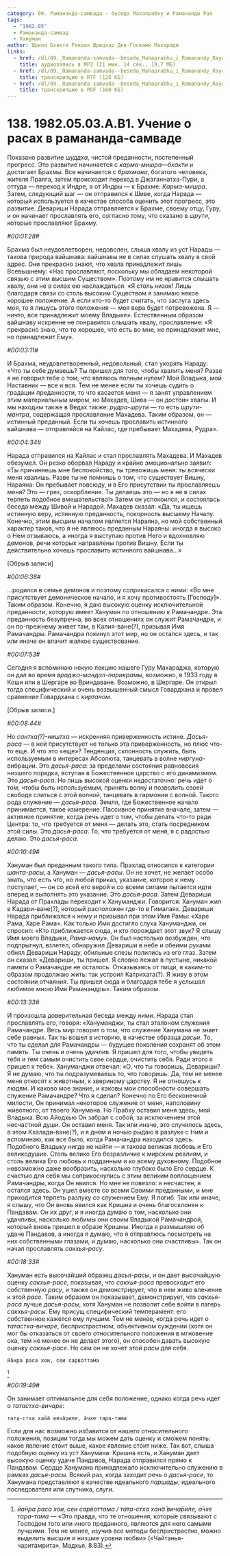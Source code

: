 ```yaml
---
category: 09. Рамананда-самвада — беседа Махапрабху и Рамананды Рая
tags:
  - "1982.05"
  - Рамананда-самвад
  - Хануман
author: Шрила Бхакти Ракшак Шридхар Дев-Госвами Махарадж
links:
  - href: /dl/09._Ramananda-samvada--beseda_Mahaprabhu_i_Ramanandy_Raya/138_1982.05.03.A.B1_SridharMj_Uchenie_o_rasah_v_ramananda_samvade.mp3
    title: аудиозапись в MP3 (21 мин. 14 сек., 19,7 МБ)
  - href: /dl/09._Ramananda-samvada--beseda_Mahaprabhu_i_Ramanandy_Raya/138_1982.05.03.A.B1_SridharMj_Uchenie_o_rasah_v_ramananda_samvade.rtf
    title: транскрипцию в RTF (128 КБ)
  - href: /dl/09._Ramananda-samvada--beseda_Mahaprabhu_i_Ramanandy_Raya/138_1982.05.03.A.B1_SridharMj_Uchenie_o_rasah_v_ramananda_samvade.pdf
    title: транскрипцию в PDF (160 КБ)
---
```


# 138. 1982.05.03.A.B1. Учение о расах в рамананда-самваде

Показано развитие *шуддха*, чистой преданности, постепенный прогресс. Это развитие начинается с *карма-мишра*—*бхакти* и достигает Брахмы. Все начинается с *брахмана*, богатого человека, жителя Праяга, затем происходит переход в Джаганнатха-Пури, а оттуда — переход к Индре, а от Индры — к Брахме. *Карма-мишра*. Затем, следующий шаг — он отправился к Шиве, когда Нарада — который используется в качестве способа оценить этот прогресс, это развитие. Девариши Нарада отправляется к Брахме, своему отцу, Гуру, и он начинает прославлять его, согласно тому, что сказано в *шрути*, которые прославляют Брахму.

*#00:01:28#*

Брахма был неудовлетворен, недоволен, слыша хвалу из уст Нарады — такова природа вайшнава: вайшнавы не в силах слушать хвалу в свой адрес. Они прекрасно знают, что хвала принадлежит лишь Всевышнему: «Нас прославляют, поскольку мы обладаем некоторой связью с этим высшим Существом». Поэтому им не нравится слышать хвалу, они не в силах ею наслаждаться. «Я столь низок! Лишь благодаря связи со столь высоким Существом я занимаю некое хорошее положение. А если кто-то будет считать, что заслуга здесь моя, то я лишусь этого положения — моя вера будет потревожена. Я — ничто, все принадлежит моему Владыке». Естественным образом вайшнаву искренне не понравится слышать хвалу, прославление: «Я прекрасно знаю, что то хорошее, что есть во мне, не принадлежит мне, но принадлежит Ему».

*#00:03:11#*

И Брахма, неудовлетворенный, недовольный, стал укорять Нараду: «Что ты себе думаешь? Ты пришел для того, чтобы хвалить меня? Разве я не говорил тебе о том, что являюсь полным нулем? Мой Владыка, мой Наставник — все и вся. Тем не менее если ты хочешь судить о градации преданности, то что касается меня — я занят управлением этим материальным миром, но Махадев, Шива — он достоин хвалы. И мы находим также в Ведах также: *рудра-шрути* — то есть *шрути-мантра*, содержащая прославление Махадева. Таким образом, он — истинный преданный. Если ты хочешь прославить истинного вайшнава — отправляйся на Кайлас, где пребывает Махадева, Рудра».

*#00:04:34#*

Нарада отправился на Кайлас и стал прославлять Махадева. И Махадев обезумел. Он резко оборвал Нараду и крайне эмоционально заявил: «Ты причиняешь мне беспокойство, ты тревожишь меня: ты всячески меня хвалишь. Разве ты не помнишь о том, что существует Вишну, Нараяна: Он пребывает повсюду, и в Его присутствии ты прославляешь меня? Это — грех, оскорбление. Ты делаешь это — но я не в силах терпеть подобное вмешательство!» Затем он успокоился, и состоялась беседа между Шивой и Нарадой. Махадев сказал: «Да, ты ищешь истинную веру, истинную преданность, покорность высшему Началу. Конечно, этим высшим началом является Нараяна, но мой собственный характер таков, что я не являюсь преданным Нараяны: иногда я высоко о Нем отзываюсь, а иногда я выступаю против Него и вдохновляю демонов, речи которых направлены против Вишну. Если ты действительно хочешь прославить истинного вайшнава…»

[Обрыв записи]

*#00:06:38#*

…родился в семье демонов и поэтому соприкасался с ними: «Во мне присутствует демоническое начало, и я хочу противостоять [Господу]». Таким образом. Конечно, я даю высокую оценку исключительной преданности, которую имеет Хануман по отношению к Рамачандре. Эта преданность безупречна, во всех отношениях он служит Рамачандре, и он по-прежнему живет там, в Калия-ване(?), призывая Имя Рамачандры. Рамачандра покинул этот мир, но он остался здесь, и так или иначе он влачит жалкое существование.

*#00:07:53#*

Сегодня я вспоминаю некую лекцию нашего Гуру Махараджа, которую он дал во время *враджа-мандал-парикрамы*, возможно, в 1933 году в Коши или в Шергаре во Вриндаване. Возможно, в Шергаре. Он открыл тогда специфический и очень возвышенный смысл Говардхана и провел сравнение Говардхана с *киртаном*.

[Обрыв записи.]

*#00:08:44#*

Но *сантха(?)-ништха* — искренняя приверженность истине. *Дасья-раса* — в ней присутствует не только эта приверженность, но плюс что-то еще. И что это «еще»? Тенденция, склонность служить, быть используемым в интересах Абсолюта, танцевать в волне *ниргуна*-вибрации. Это *дасья-раса*: за пределами состояния равновесия низшего порядка, вступая в Божественное царство с его динамизмом. Это *дасья-раса*. Но лишь высокой оценки недостаточно: речь идет о том, чтобы быть используемым, принять волну и позволить своей свободе слиться с этой волной, танцевать в гармонии с волной. Такого рода служение — *дасья-раса*. Земля, где Божественное начало принимается, такое измерение. Пассивное принятие вначале, затем — активное принятие, когда речь идет о том, чтобы делать что-то ради Центра: то, что требуется от меня — делать это, стать посредником этой силы. Это *дасья-раса*. То, что требуется от меня, я с радостью делаю. Это *дасья-раса*.

*#00:10:49#*

Хануман был преданным такого типа. Прахлад относился к категории *шанта-расы*, а Хануман — *дасья-расы*. Он не хочет, не желает особо знать, что есть что, но любой приказ, указание, которое к нему поступает, — он со всей его верой и со всеми силами пытается идти вперед и выполнять это указание. Это *дасья-раса*. Затем Девариши Нарада от Прахлады переходит к Хануманджи. Говорится: Хануман жил в Кадари-ване(?), который расположен где-то в Гималаях. Девариши Нарада приближался к нему и призывал при этом Имя Рамы: «Харе Рама, Харе Рама». Как только Имя достигло слуха Хануманджи, он спросил: «Кто приближается сюда, и кто порождает этот звук? Я слышу Имя моего Владыки, *Рама-наму*». Он был настолько возбужден, что подпрыгнул, взлетел, обнаружил Девариши в небе и обеими руками обнял Девариши Нараду, обильные слезы полились из его глаз. Затем он сказал: «Девариши, ты пришел. Я словно лежал в пустыне, никакой памяти о Рамачандре не осталось. Отказываясь от пищи, я каким-то образом продолжаю жить: так устроил Катрихата(?). Я живу в этом состоянии отчаяния. Ты пришел сюда и благодаря тебе я услышал любимое мною Имя Рамачандры». Таким образом.

*#00:13:33#*

И произошла доверительная беседа между ними. Нарада стал прославлять его, говоря: «Хануманджи, ты стал эталоном служения Рамачандре. Весь мир говорит о том, что служение Ханумана не знает себе равных. Так ты вошел в историю, в качестве образца *дасьи*. То, что ты сделал для Рамачандры — будущее поколения сохранят об этом память. Ты очень и очень удачлив. Я пришел для того, чтобы увидеть тебя и тем самым очистить свое сердце, очистить себя. Ради этого я пришел к тебе». Хануманджи отвечал: «О, что ты говоришь, Девариши? Я не думаю, что ты подразумеваешь то, что говоришь. Да, тем не менее меня относят к животным, к звериному царству. Я не отношусь к людям. И каково мое знание, и каковы мои способности совершать служение Рамачандре? Что я сделал? Конечно по Его бесконечной милости, Он принимал некоторое служение от меня, наполовину животного, от твоего Ханумана. Но Прабху оставил меня здесь, мой Владыка. Всю Айодхью Он забрал с собой, за исключением этой несчастной души. Он оставил меня. Так или иначе, это случилось здесь, в этом Кхалади-ване(?), и я днем и ночью рыдаю в разлуке с Ним и вспоминаю, как все было, когда Рамачандра находился здесь. Подобного Владыку нигде не найти — и такова великая любовь и Его великодушие. Столь велико Его безразличие к мирским реалиям, и столь велика Его любовь к подданным и ко всему духовному. Подобное невозможно даже вообразить, насколько глубоко было Его сердце. К счастью для себя мы соприкоснулись с этим великим воплощением Рамачандры, когда Он явился. Но мне не повезло: я несчастен, я остался здесь. Он ушел вместе со всеми Своими преданными, и мне приходится терпеть разлуку со служением Ему. Я погиб. Так или иначе, я слышу, что Он вновь явился как Кришна и очень благосклонен к Пандавам. Он их друг, и я иногда думаю о том, насколько они удачливы, насколько любимы они своим Владыкой Рамачандрой, который вновь пришел в образе Кришны. Иногда я размышляю об удаче Пандавов, а иногда я думаю, что я отправлюсь посмотреть на них собственными глазами, и думаю, насколько они счастливы». Так он начал прославлять *сакхья-расу*.

*#00:18:33#*

Хануман есть высочайший образец *дасья-расы*, и он дает высочайшую оценку *сакхья-расе*, показывая, что *сакхья-раса* превосходит его собственную *расу*, и также он демонстрирует, что в нем живо влечение к этой *расе*. Таким образом он показывает, демонстрирует, что *сакхья-раса* лучше *дасья-расы*, хотя Хануман не позволит себе войти в лагерь *сакхья-расы*. Ему присущ специфический темперамент: его собственное кажется ему лучшим. Тем не менее, когда речь идет о *татастха-вичаре*, беспристрастном, объективном суждении (хотя он мог бы отказаться от своего относительного положения в мгновение ока, тем не менее он не делает этого), он способен давать высокую оценку *сакхья-расе*. Но сам он не хочет этой *расы* для себя.

    йа̄н̣ра раса хои, сеи сарвоттама
[^_ftn1]

*#00:19:49#*

Он занимает оптимальное для себя положение, однако когда речь идет о *татастха-вичаре*:

    тат̣а-стха хан̃а̄ вича̄риле, а̄чхе тара-тама

Если для нас возможно избавится от нашего относительного положения, позиции тогда мы можем дать оценку и сможем понять: какое явление стоит выше, какое явление стоит ниже. Так вот, слыша подобную оценку из уст Ханумана: Кришна есть, и Хануман дает высокую оценку удаче Пандавов, Нарада отправился прямо к Пандавам. Сердце Ханумана принадлежало исключительно служению в рамках *дасья-расы*. Всякий раз, когда заходит речь о *дасья-расе*, то Ханумана представляют в качестве идеального *паршады*, идеального последователя или спутника, слуги.



[^_ftn1]: *йа̄н̣ра раса хои, сеи сарвоттама / тат̣а-стха хан̃а̄ вича̄риле, а̄чхе тара-тама* — «Это правда, что те отношения, которые связывают с Господом того или иного преданного, являются для него самыми лучшими. Тем не менее, изучив все методы беспристрастно, можно выделить высшие и низшие уровни любви» («Чайтанья-чаритамрита», Мадхья, 8.83).


